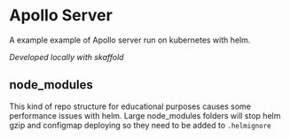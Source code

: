 # Apollo Server

A example example of Apollo server run on kubernetes with helm.

_Developed locally with skaffold_


## node_modules

This kind of repo structure for educational purposes causes some performance issues with helm.
Large node_modules folders will stop helm gzip and configmap deploying so they need to be added to `.helmignore`
